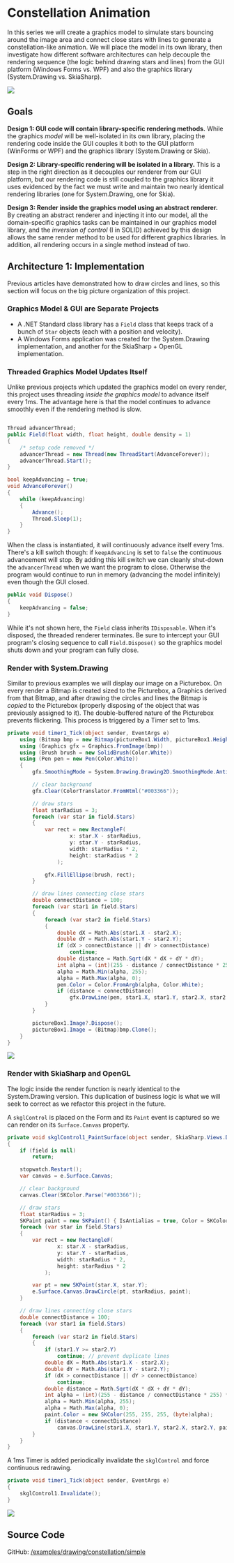 # Constellation Animation

In this series we will create a graphics model to simulate stars bouncing around the image area and connect close stars with lines to generate a constellation-like animation. We will place the model in its own library, then investigate how different software architectures can help decouple the rendering sequence (the logic behind drawing stars and lines) from the GUI platform (Windows Forms vs. WPF) and also the graphics library (System.Drawing vs. SkiaSharp).

<div class="text-center">

![](constellation-SkiaSharp-OpenGL.gif)

</div>

## Goals

**Design 1: GUI code will contain library-specific rendering methods.** While the graphics _model_ will be well-isolated in its own library, placing the rendering code inside the GUI couples it both to the GUI platform (WinForms or WPF) and the graphics library (System.Drawing or Skia).

**Design 2: Library-specific rendering will be isolated in a library.** This is a step in the right direction as it decouples our renderer from our GUI platform, but our rendering code is still coupled to the graphics library it uses evidenced by the fact we must write and maintain two nearly identical rendering libraries (one for System.Drawing, one for Skia).

**Design 3: Render inside the graphics model using an abstract renderer.** By creating an abstract renderer and injecting it into our model, all the domain-specific graphics tasks can be maintained in our graphics model library, and the _inversion of control_ (I in SOLID) achieved by this design allows the same render method to be used for different graphics libraries. In addition, all rendering occurs in a single method instead of two.

## Architecture 1: Implementation

Previous articles have demonstrated how to draw circles and lines, so this section will focus on the big picture organization of this project.

### Graphics Model & GUI are Separate Projects

* A .NET Standard class library has a `Field` class that keeps track of a bunch of `Star` objects (each with a position and velocity).
* A Windows Forms application was created for the System.Drawing implementation, and another for the SkiaSharp + OpenGL implementation.

### Threaded Graphics Model Updates Itself

Unlike previous projects which updated the graphics model on every render, this project uses threading _inside the graphics model_ to advance itself every 1ms. The advantage here is that the model continues to advance smoothly even if the rendering method is slow.

```cs

Thread advancerThread;
public Field(float width, float height, double density = 1)
{
    /* setup code removed */
    advancerThread = new Thread(new ThreadStart(AdvanceForever));
    advancerThread.Start();
}

bool keepAdvancing = true;
void AdvanceForever()
{
    while (keepAdvancing)
    {
        Advance();
        Thread.Sleep(1);
    }
}
```

When the class is instantiated, it will continuously advance itself every 1ms. There's a kill switch though: if `keepAdvancing` is set to `false` the continuous advancement will stop. By adding this kill switch we can cleanly shut-down the `advancerThread` when we want the program to close. Otherwise the program would continue to run in memory (advancing the model infinitely) even though the GUI closed.

```cs
public void Dispose()
{
    keepAdvancing = false;
}
```

While it's not shown here, the `Field` class inherits `IDisposable`. When it's disposed, the threaded renderer terminates. Be sure to intercept your GUI program's closing sequence to call `Field.Dispose()` so the graphics model shuts down and your program can fully close.

### Render with System.Drawing

Similar to previous examples we will display our image on a Picturebox. On every render a Bitmap is created sized to the Picturebox, a Graphics derived from that Bitmap, and after drawing the circles and lines the Bitmap is _copied_ to the Picturebox (properly disposing of the object that was previously assigned to it). The double-buffered nature of the Picturebox prevents flickering. This process is triggered by a Timer set to 1ms.

```cs
private void timer1_Tick(object sender, EventArgs e)
    using (Bitmap bmp = new Bitmap(pictureBox1.Width, pictureBox1.Height, PixelFormat.Format32bppPArgb))
    using (Graphics gfx = Graphics.FromImage(bmp))
    using (Brush brush = new SolidBrush(Color.White))
    using (Pen pen = new Pen(Color.White))
    {
        gfx.SmoothingMode = System.Drawing.Drawing2D.SmoothingMode.AntiAlias;

        // clear background
        gfx.Clear(ColorTranslator.FromHtml("#003366"));

        // draw stars
        float starRadius = 3;
        foreach (var star in field.Stars)
        {
            var rect = new RectangleF(
                    x: star.X - starRadius,
                    y: star.Y - starRadius,
                    width: starRadius * 2,
                    height: starRadius * 2
                );

            gfx.FillEllipse(brush, rect);
        }

        // draw lines connecting close stars
        double connectDistance = 100;
        foreach (var star1 in field.Stars)
        {
            foreach (var star2 in field.Stars)
            {
                double dX = Math.Abs(star1.X - star2.X);
                double dY = Math.Abs(star1.Y - star2.Y);
                if (dX > connectDistance || dY > connectDistance)
                    continue;
                double distance = Math.Sqrt(dX * dX + dY * dY);
                int alpha = (int)(255 - distance / connectDistance * 255);
                alpha = Math.Min(alpha, 255);
                alpha = Math.Max(alpha, 0);
                pen.Color = Color.FromArgb(alpha, Color.White);
                if (distance < connectDistance)
                    gfx.DrawLine(pen, star1.X, star1.Y, star2.X, star2.Y);
            }
        }

        pictureBox1.Image?.Dispose();
        pictureBox1.Image = (Bitmap)bmp.Clone();
    }
}
```

<div class="text-center">

![](constellation-SystemDrawing.gif)

</div>

### Render with SkiaSharp and OpenGL

The logic inside the render function is nearly identical to the System.Drawing version. This duplication of business logic is what we will seek to correct as we refactor this project in the future.

A `skglControl` is placed on the Form and its `Paint` event is captured so we can render on its `Surface.Canvas` property.

```cs
private void skglControl1_PaintSurface(object sender, SkiaSharp.Views.Desktop.SKPaintGLSurfaceEventArgs e)
{
    if (field is null)
        return;

    stopwatch.Restart();
    var canvas = e.Surface.Canvas;

    // clear background
    canvas.Clear(SKColor.Parse("#003366"));

    // draw stars
    float starRadius = 3;
    SKPaint paint = new SKPaint() { IsAntialias = true, Color = SKColors.White };
    foreach (var star in field.Stars)
    {
        var rect = new RectangleF(
                x: star.X - starRadius,
                y: star.Y - starRadius,
                width: starRadius * 2,
                height: starRadius * 2
            );

        var pt = new SKPoint(star.X, star.Y);
        e.Surface.Canvas.DrawCircle(pt, starRadius, paint);
    }

    // draw lines connecting close stars
    double connectDistance = 100;
    foreach (var star1 in field.Stars)
    {
        foreach (var star2 in field.Stars)
        {
            if (star1.Y >= star2.Y)
                continue; // prevent duplicate lines
            double dX = Math.Abs(star1.X - star2.X);
            double dY = Math.Abs(star1.Y - star2.Y);
            if (dX > connectDistance || dY > connectDistance)
                continue;
            double distance = Math.Sqrt(dX * dX + dY * dY);
            int alpha = (int)(255 - distance / connectDistance * 255) * 2;
            alpha = Math.Min(alpha, 255);
            alpha = Math.Max(alpha, 0);
            paint.Color = new SKColor(255, 255, 255, (byte)alpha);
            if (distance < connectDistance)
                canvas.DrawLine(star1.X, star1.Y, star2.X, star2.Y, paint);
        }
    }
}
```

A 1ms Timer is added periodically invalidate the `skglControl` and force continuous redrawing.

```cs
private void timer1_Tick(object sender, EventArgs e)
{
    skglControl1.Invalidate();
}
```

<div class="text-center">

![](constellation-SkiaSharp-OpenGL.gif)

</div>

## Source Code

GitHub: [/examples/drawing/constellation/simple](https://github.com/swharden/Csharp-Data-Visualization/tree/master/examples/drawing/constellation/simple)
